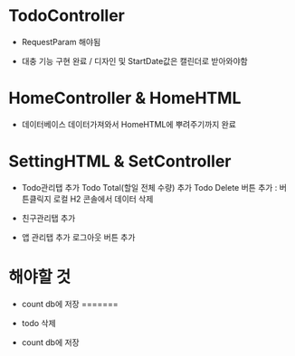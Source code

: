 # TodoController

- RequestParam 해야됨

-  대충 기능 구현 완료 / 디자인 및 StartDate값은 캘린더로 받아와야함



# HomeController & HomeHTML

- 데이터베이스 데이터가져와서 HomeHTML에 뿌려주기까지 완료

# SettingHTML & SetController
- Todo관리탭 추가
	Todo Total(할일 전체 수량) 추가
	Todo Delete 버튼 추가 : 버튼클릭지 로컬 H2 콘솔에서 데이터 삭제

- 친구관리탭 추가
- 앱 관리탭 추가
	로그아웃 버튼 추가

# 해야할 것
- count db에 저장
=======

- todo 삭제
- count db에 저장
